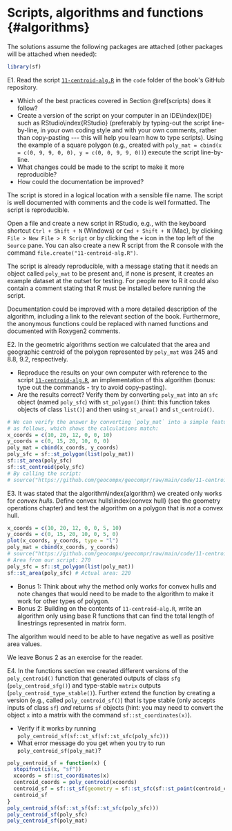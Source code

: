 # Scripts, algorithms and functions {#algorithms}




The solutions assume the following packages are attached (other packages will be attached when needed):

```r
library(sf)
```

E1. Read the script [`11-centroid-alg.R`](https://github.com/geocompx/geocompr/blob/main/code/11-centroid-alg.R) in the `code` folder of the book's GitHub repository.

  - Which of the best practices covered in Section \@ref(scripts) does it follow?
  - Create a version of the script on your computer in an IDE\index{IDE} such as RStudio\index{RStudio} (preferably by typing-out the script line-by-line, in your own coding style and with your own comments, rather than copy-pasting --- this will help you learn how to type scripts). Using the example of a square polygon (e.g., created with `poly_mat = cbind(x = c(0, 9, 9, 0, 0), y = c(0, 0, 9, 9, 0))`) execute the script line-by-line.
  - What changes could be made to the script to make it more reproducible?
  - How could the documentation be improved?

The script is stored in a logical location with a sensible file name.
The script is well documented with comments and the code is well formatted.
The script is reproducible.

Open a file and create a new script in RStudio, e.g., with the keyboard shortcut `Ctrl + Shift + N` (Windows) or `Cmd + Shift + N` (Mac), by clicking `File > New File > R Script` or by clicking the `+` icon in the top left of the `Source` pane.
You can also create a new R script from the R console with the command `file.create("11-centroid-alg.R")`.

The script is already reproducible, with a message stating that it needs an object called `poly_mat` to be present and, if none is present, it creates an example dataset at the outset for testing.
For people new to R it could also contain a comment stating that R must be installed before running the script.

Documentation could be improved with a more detailed description of the algorithm, including a link to the relevant section of the book.
Furthermore, the anonymous functions could be replaced with named functions and documented with Roxygen2 comments.


E2. In the geometric algorithms section we calculated that the area and geographic centroid of the polygon represented by `poly_mat` was 245 and 8.8, 9.2, respectively.

  - Reproduce the results on your own computer with reference to the script [`11-centroid-alg.R`](https://github.com/geocompx/geocompr/blob/main/code/11-centroid-alg.R), an implementation of this algorithm (bonus: type out the commands - try to avoid copy-pasting).
  - Are the results correct? Verify them by converting `poly_mat` into an `sfc` object (named `poly_sfc`) with `st_polygon()` (hint: this function takes objects of class `list()`) and then using `st_area()` and `st_centroid()`.

```r
# We can verify the answer by converting `poly_mat` into a simple feature collection
# as follows, which shows the calculations match:
x_coords = c(10, 20, 12, 0, 0, 10)
y_coords = c(0, 15, 20, 10, 0, 0)
poly_mat = cbind(x_coords, y_coords)
poly_sfc = sf::st_polygon(list(poly_mat))
sf::st_area(poly_sfc)
sf::st_centroid(poly_sfc)
# By calling the script:
# source("https://github.com/geocompx/geocompr/raw/main/code/11-centroid-alg.R")
```

E3. It was stated that the algorithm\index{algorithm} we created only works for *convex hulls*. Define convex hulls\index{convex hull} (see the geometry operations chapter) and test the algorithm on a polygon that is *not* a convex hull.

```r
x_coords = c(10, 20, 12, 0, 0, 5, 10)
y_coords = c(0, 15, 20, 10, 0, 5, 0)
plot(x_coords, y_coords, type = "l")
poly_mat = cbind(x_coords, y_coords)
# source("https://github.com/geocompx/geocompr/raw/main/code/11-centroid-alg.R")
# Area from our script: 270
poly_sfc = sf::st_polygon(list(poly_mat))
sf::st_area(poly_sfc) # Actual area: 220
```

  - Bonus 1: Think about why the method only works for convex hulls and note changes that would need to be made to the algorithm to make it work for other types of polygon.
  - Bonus 2: Building on the contents of `11-centroid-alg.R`, write an algorithm only using base R functions that can find the total length of linestrings represented in matrix form.
  
<!-- Todo: add example of matrix representing a linestring, demonstrate code to verify the answer, suggest alternative functions to decompose as a bonus. -->

The algorithm would need to be able to have negative as well as positive area values.

We leave Bonus 2 as an exercise for the reader.

E4. In the functions section we created different versions of the `poly_centroid()` function that generated outputs of class `sfg` (`poly_centroid_sfg()`) and type-stable `matrix` outputs (`poly_centroid_type_stable()`). 
Further extend the function by creating a version (e.g., called `poly_centroid_sf()`) that is type stable (only accepts inputs of class `sf`) *and* returns `sf` objects (hint: you may need to convert the object `x` into a matrix with the command `sf::st_coordinates(x)`).

  - Verify if it works by running `poly_centroid_sf(sf::st_sf(sf::st_sfc(poly_sfc)))`
  - What error message do you get when you try to run `poly_centroid_sf(poly_mat)`?
    

```r
poly_centroid_sf = function(x) {
  stopifnot(is(x, "sf"))
  xcoords = sf::st_coordinates(x)
  centroid_coords = poly_centroid(xcoords)
  centroid_sf = sf::st_sf(geometry = sf::st_sfc(sf::st_point(centroid_coords)))
  centroid_sf
}
poly_centroid_sf(sf::st_sf(sf::st_sfc(poly_sfc)))
poly_centroid_sf(poly_sfc)
poly_centroid_sf(poly_mat)
```
